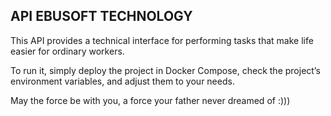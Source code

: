 ## API EBUSOFT TECHNOLOGY

This API provides a technical interface for performing tasks that make life easier for ordinary workers.

To run it, simply deploy the project in Docker Compose, check the project’s environment variables, and adjust them to your needs.

May the force be with you, a force your father never dreamed of :)))
